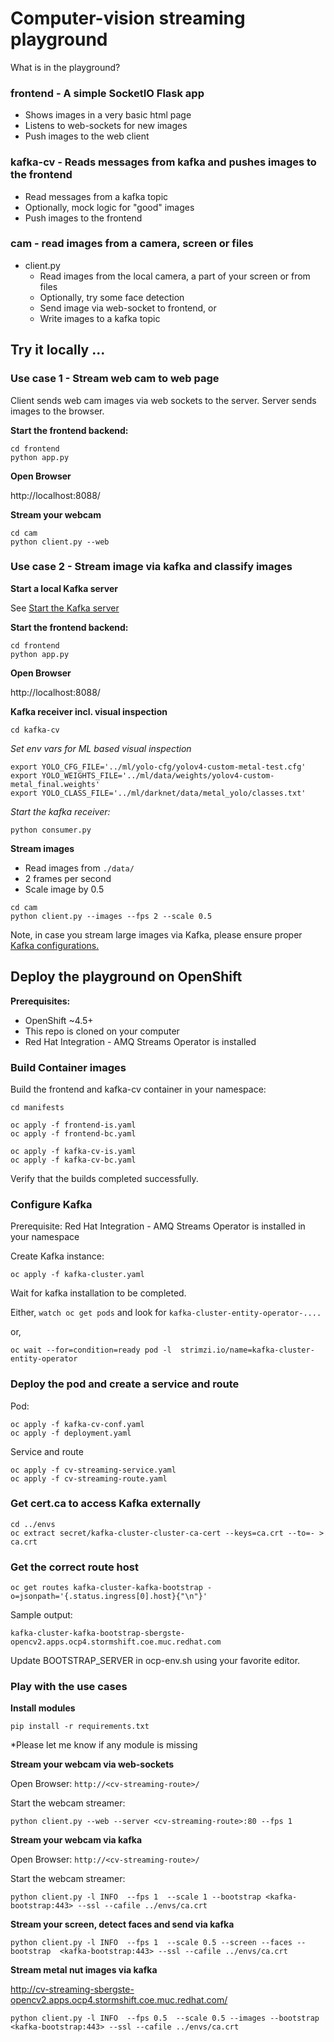 # Computer-vision streaming playground

What is in the playground?

### frontend - A simple SocketIO Flask app 
- Shows images in a very basic html page 
- Listens to web-sockets for new images
- Push images to the web client 

### kafka-cv - Reads messages from kafka and pushes images to the frontend
- Read messages from a kafka topic
- Optionally, mock logic for "good" images
- Push images to the frontend

### cam - read images from a camera, screen or files
- client.py 
  - Read images from the local camera, a part of your screen or from files
  - Optionally, try some face detection 
  - Send image via web-socket to frontend, or
  - Write images to a kafka topic

## Try it locally ...

### Use case 1 - Stream web cam to web page

Client sends web cam images via web sockets to the server.
Server sends images to the browser.

**Start the frontend backend:**
```
cd frontend
python app.py
```

**Open Browser**

http://localhost:8088/ 

**Stream your webcam**
```
cd cam
python client.py --web
```


### Use case 2 - Stream image via kafka and classify images 

**Start a local Kafka server**

See [ Start the Kafka server](
https://kafka.apache.org/25/documentation/streams/quickstart#quickstart_streams_startserver)

**Start the frontend backend:**
```
cd frontend
python app.py
```

**Open Browser**

http://localhost:8088/ 


**Kafka receiver incl. visual inspection**
```
cd kafka-cv
```

*Set env vars for ML based visual inspection*
```
export YOLO_CFG_FILE='../ml/yolo-cfg/yolov4-custom-metal-test.cfg'
export YOLO_WEIGHTS_FILE='../ml/data/weights/yolov4-custom-metal_final.weights'
export YOLO_CLASS_FILE='../ml/darknet/data/metal_yolo/classes.txt'
```

*Start the kafka receiver:*
```
python consumer.py
```

**Stream images**

- Read images from `./data/`
- 2 frames per second
- Scale image by 0.5

```
cd cam
python client.py --images --fps 2 --scale 0.5
```

Note, in case you stream large images via Kafka, please ensure proper [Kafka configurations.](https://stackoverflow.com/questions/51767879/not-able-to-send-large-messages-to-kafka)



## Deploy the playground on OpenShift

**Prerequisites:**
- OpenShift ~4.5+
- This repo is cloned on your computer
- Red Hat Integration - AMQ Streams Operator is installed
   
### Build Container images
Build the frontend and kafka-cv container in your namespace:

```
cd manifests

oc apply -f frontend-is.yaml
oc apply -f frontend-bc.yaml

oc apply -f kafka-cv-is.yaml
oc apply -f kafka-cv-bc.yaml
```

Verify that the builds completed successfully.

### Configure Kafka

Prerequisite: Red Hat Integration - AMQ Streams Operator is installed in your namespace

Create Kafka instance:
```
oc apply -f kafka-cluster.yaml
```

Wait for kafka installation to be completed.

Either,
`watch oc get pods`
and look for `kafka-cluster-entity-operator-....`

or,

```
oc wait --for=condition=ready pod -l  strimzi.io/name=kafka-cluster-entity-operator
```
### Deploy the pod and create a service and route

Pod:
```
oc apply -f kafka-cv-conf.yaml
oc apply -f deployment.yaml 
```

Service and route
```
oc apply -f cv-streaming-service.yaml
oc apply -f cv-streaming-route.yaml
```
### Get cert.ca to access Kafka externally

```
cd ../envs
oc extract secret/kafka-cluster-cluster-ca-cert --keys=ca.crt --to=- > ca.crt 
```

### Get the correct route host
```
oc get routes kafka-cluster-kafka-bootstrap -o=jsonpath='{.status.ingress[0].host}{"\n"}'
```
Sample output:
```
kafka-cluster-kafka-bootstrap-sbergste-opencv2.apps.ocp4.stormshift.coe.muc.redhat.com
```
Update BOOTSTRAP_SERVER in ocp-env.sh using your favorite editor.

### Play with the use cases


**Install modules**
```
pip install -r requirements.txt
```

*Please let me know if any module is missing

**Stream your webcam via web-sockets**

Open Browser: `http://<cv-streaming-route>/`

Start the webcam streamer:
```
python client.py --web --server <cv-streaming-route>:80 --fps 1
```


**Stream your webcam via kafka**

Open Browser: `http://<cv-streaming-route>/`

Start the webcam streamer:

```
python client.py -l INFO  --fps 1  --scale 1 --bootstrap <kafka-bootstrap:443> --ssl --cafile ../envs/ca.crt
```

**Stream your screen, detect faces and send via kafka**

```
python client.py -l INFO  --fps 1  --scale 0.5 --screen --faces --bootstrap  <kafka-bootstrap:443> --ssl --cafile ../envs/ca.crt
```


**Stream metal nut images via kafka**

http://cv-streaming-sbergste-opencv2.apps.ocp4.stormshift.coe.muc.redhat.com/

```
python client.py -l INFO  --fps 0.5  --scale 0.5 --images --bootstrap <kafka-bootstrap:443> --ssl --cafile ../envs/ca.crt
```